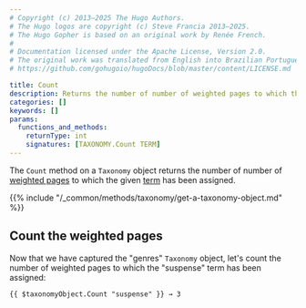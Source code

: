 ```yaml
---
# Copyright (c) 2013–2025 The Hugo Authors.
# The Hugo logos are copyright (c) Steve Francia 2013–2025.
# The Hugo Gopher is based on an original work by Renée French.
#
# Documentation licensed under the Apache License, Version 2.0.
# The original work was translated from English into Brazilian Portuguese.
# https://github.com/gohugoio/hugoDocs/blob/master/content/LICENSE.md

title: Count
description: Returns the number of number of weighted pages to which the given term has been assigned.
categories: []
keywords: []
params:
  functions_and_methods:
    returnType: int
    signatures: [TAXONOMY.Count TERM]
---
```


The `Count` method on a `Taxonomy` object returns the number of number of [weighted pages](g) to which the given [term](g) has been assigned.

{{% include "/_common/methods/taxonomy/get-a-taxonomy-object.md" %}}

## Count the weighted pages

Now that we have captured the "genres" `Taxonomy` object, let's count the number of weighted pages to which the "suspense" term has been assigned:

```go-html-template
{{ $taxonomyObject.Count "suspense" }} → 3
```
